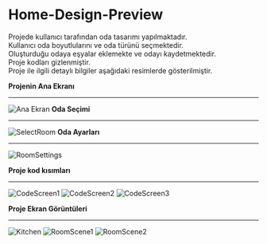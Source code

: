# Home-Design-Preview

Projede kullanıcı tarafından oda tasarımı yapılmaktadır. <br>
Kullanıcı oda boyutlularını ve oda türünü seçmektedir.  <br>
Oluşturduğu odaya eşyalar eklemekte ve odayı kaydetmektedir. <br>
Proje kodları gizlenmiştir. <br>
Proje ile ilgili detaylı bilgiler aşağıdaki resimlerde gösterilmiştir. <br>

<b> Projenin Ana Ekranı </b> <hr>
![Ana Ekran](https://github.com/BurakOzyolu/Home-Design-Preview/assets/33603280/d5d7bf7c-0006-47d4-af5d-41c6ac24961f)
<b> Oda Seçimi</b> <hr>
![SelectRoom](https://github.com/BurakOzyolu/Home-Design-Preview/assets/33603280/4aa3db6e-975e-4e8b-bd4a-b48c3d9e51d0)
<b> Oda Ayarları </b> <hr>
![RoomSettings](https://github.com/BurakOzyolu/Home-Design-Preview/assets/33603280/160cc320-48e4-413b-a74a-56c09babde17)

<b> Proje kod kısımları </b> <hr>
![CodeScreen1](https://github.com/BurakOzyolu/Home-Design-Preview/assets/33603280/554ad089-166a-4d00-857a-a82724242054)
![CodeScreen2](https://github.com/BurakOzyolu/Home-Design-Preview/assets/33603280/84e7fd22-0004-496a-8e73-a89583347540)
![CodeScreen3](https://github.com/BurakOzyolu/Home-Design-Preview/assets/33603280/6a13be3d-667a-4cd9-b8fa-379af32ed541)

<b> Proje Ekran Görüntüleri </b> <hr>
![Kitchen](https://github.com/BurakOzyolu/Home-Design-Preview/assets/33603280/715883a3-cfc2-4c41-80c8-ea96eca03e7f)
![RoomScene1](https://github.com/BurakOzyolu/Home-Design-Preview/assets/33603280/c8a209e3-b8fc-45c5-95bd-b653279d7f90)
![RoomScene2](https://github.com/BurakOzyolu/Home-Design-Preview/assets/33603280/2c5dc836-e68c-4778-80b7-95aed82042d2)
